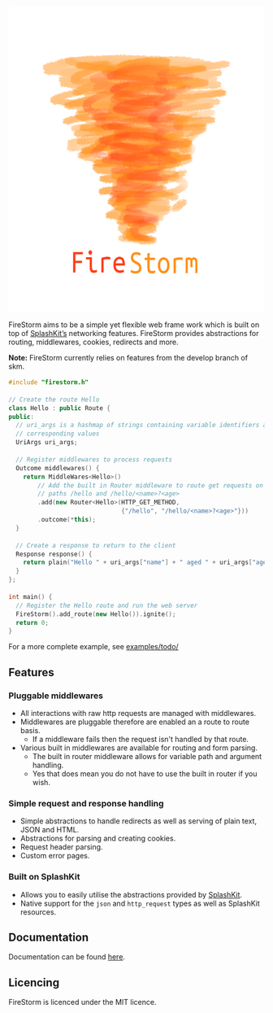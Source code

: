 
<p align="center">
  <img height="600" src="https://github.com/hugglesfox/firestorm/blob/master/firestorm.png" alt="FireStorm" title="FireStorm">
</p>

FireStorm aims to be a simple yet flexible web frame work which is built on top of [SplashKit’s](https://www.splashkit.io) networking features. FireStorm provides abstractions for routing, middlewares, cookies, redirects and more.

**Note:** FireStorm currently relies on features from the develop branch of skm.

```cpp
#include "firestorm.h"

// Create the route Hello
class Hello : public Route {
public:
  // uri_args is a hashmap of strings containing variable identifiers and their
  // corresponding values
  UriArgs uri_args;

  // Register middlewares to process requests
  Outcome middlewares() {
    return MiddleWares<Hello>()
        // Add the built in Router middleware to route get requests on the
        // paths /hello and /hello/<name>?<age>
        .add(new Router<Hello>(HTTP_GET_METHOD,
                               {"/hello", "/hello/<name>?<age>"}))
        .outcome(*this);
  }

  // Create a response to return to the client
  Response response() {
    return plain("Hello " + uri_args["name"] + " aged " + uri_args["age"]);
  }
};

int main() {
  // Register the Hello route and run the web server
  FireStorm().add_route(new Hello()).ignite();
  return 0;
}
```

For a more complete example, see [examples/todo/](https://github.com/hugglesfox/firestorm/tree/master/examples/todo)

## Features

### Pluggable middlewares

- All interactions with raw http requests are managed with middlewares.
- Middlewares are pluggable therefore are enabled an a route to route basis.
  - If a middleware fails then the request isn't handled by that route.
- Various built in middlewares are available for routing and form parsing.
  - The built in router middleware allows for variable path and argument handling.
  - Yes that does mean you do not have to use the built in router if you wish.

### Simple request and response handling

- Simple abstractions to handle redirects as well as serving of plain text, JSON and HTML.
- Abstractions for parsing and creating cookies.
- Request header parsing.
- Custom error pages.

### Built on SplashKit

- Allows you to easily utilise the abstractions provided by [SplashKit](https://www.splashkit.io).
- Native support for the `json` and `http_request` types as well as SplashKit resources.

## Documentation

Documentation can be found [here](https://github.com/hugglesfox/firestorm/wiki).

## Licencing

FireStorm is licenced under the MIT licence.
